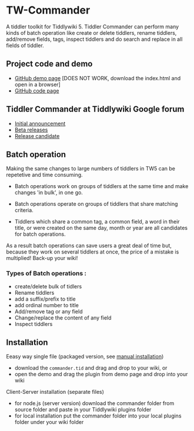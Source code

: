# TW-Commander
A tiddler toolkit for Tiddlywiki 5. Tiddler Commander can perform many kinds of batch operation like create or delete tiddlers, rename tiddlers, add/remove fields, tags, inspect tiddlers and do search and replace in all fields of tiddler.

## Project code and demo
* [GitHub demo page](https://github.com/kookma/TW-Commander) [DOES NOT WORK, download the index.html and open in a browser]
* [GitHub code page](https://github.com/kookma/TW-Commander)


## Tiddler Commander at Tiddlywiki Google forum
* [Initial announcement](https://groups.google.com/d/msg/tiddlywiki/BxJsWuae-Uc/JapAx4mtBgAJ)
* [Beta releases](https://groups.google.com/d/msg/tiddlywiki/w9Bv-WulKw8/CYf9D4H6BgAJ)
* [Release candidate](https://groups.google.com/d/msg/tiddlywiki/Zw3F3iRtggA/qX2uWiBJBgAJ)


## Batch operation
Making the same changes to large numbers of tiddlers in TW5 can be repetetive and time consuming.

* Batch operations work on groups of tiddlers at the same time and make changes 'in bulk', in one go.

* Batch operations operate on groups of tiddlers that share matching criteria.

* Tiddlers which share  a common tag, a common field, a word in their title, or were  created on the same day, month or year are all candidates for batch operations.

As a result batch operations can save users a great deal of time but, because they work on several tiddlers at once, the price of a mistake is multiplied! Back-up your wiki!

### Types of Batch operations :
* create/delete bulk of tidlers
* Rename tiddlers
* add a suffix/prefix to title
* add ordinal number to title 
* Add/remove tag or any field
* Change/replace the content of any field
* Inspect tiddlers

## Installation

Eeasy way single file (packaged version, see [manual installation](https://tiddlywiki.com/#Manually%20installing%20a%20plugin))

* download the `commander.tid` and drag and drop to your wiki, or
* open the demo and drag the plugin from demo page and drop into your wiki

Client-Server installation (separate files)
* for node.js (server version) download the commander folder from source folder and paste in your Tiddlywiki plugins folder
* for local installation put the commander folder into your local plugins folder under your wiki folder
